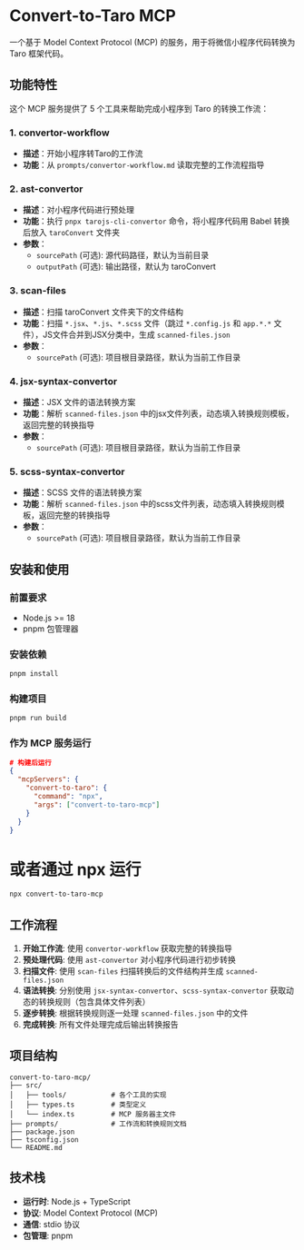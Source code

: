# Convert-to-Taro MCP

一个基于 Model Context Protocol (MCP) 的服务，用于将微信小程序代码转换为 Taro 框架代码。

## 功能特性

这个 MCP 服务提供了 5 个工具来帮助完成小程序到 Taro 的转换工作流：

### 1. convertor-workflow
- **描述**：开始小程序转Taro的工作流
- **功能**：从 `prompts/convertor-workflow.md` 读取完整的工作流程指导

### 2. ast-convertor
- **描述**：对小程序代码进行预处理
- **功能**：执行 `pnpx tarojs-cli-convertor` 命令，将小程序代码用 Babel 转换后放入 `taroConvert` 文件夹
- **参数**：
  - `sourcePath` (可选): 源代码路径，默认为当前目录
  - `outputPath` (可选): 输出路径，默认为 taroConvert

### 3. scan-files
- **描述**：扫描 taroConvert 文件夹下的文件结构
- **功能**：扫描 `*.jsx`、`*.js`、`*.scss` 文件（跳过 `*.config.js` 和 `app.*.*` 文件），JS文件合并到JSX分类中，生成 `scanned-files.json`
- **参数**：
  - `sourcePath` (可选): 项目根目录路径，默认为当前工作目录

### 4. jsx-syntax-convertor
- **描述**：JSX 文件的语法转换方案
- **功能**：解析 `scanned-files.json` 中的jsx文件列表，动态填入转换规则模板，返回完整的转换指导
- **参数**：
  - `sourcePath` (可选): 项目根目录路径，默认为当前工作目录

### 5. scss-syntax-convertor
- **描述**：SCSS 文件的语法转换方案
- **功能**：解析 `scanned-files.json` 中的scss文件列表，动态填入转换规则模板，返回完整的转换指导
- **参数**：
  - `sourcePath` (可选): 项目根目录路径，默认为当前工作目录

## 安装和使用

### 前置要求
- Node.js >= 18
- pnpm 包管理器

### 安装依赖
```bash
pnpm install
```

### 构建项目
```bash
pnpm run build
```

### 作为 MCP 服务运行
```json
# 构建后运行
{
  "mcpServers": {
    "convert-to-taro": {
      "command": "npx",
      "args": ["convert-to-taro-mcp"]
    }
  }
}
```

# 或者通过 npx 运行
```bash
npx convert-to-taro-mcp
```

## 工作流程

1. **开始工作流**: 使用 `convertor-workflow` 获取完整的转换指导
2. **预处理代码**: 使用 `ast-convertor` 对小程序代码进行初步转换
3. **扫描文件**: 使用 `scan-files` 扫描转换后的文件结构并生成 `scanned-files.json`
4. **语法转换**: 分别使用 `jsx-syntax-convertor`、`scss-syntax-convertor` 获取动态的转换规则（包含具体文件列表）
5. **逐步转换**: 根据转换规则逐一处理 `scanned-files.json` 中的文件
6. **完成转换**: 所有文件处理完成后输出转换报告

## 项目结构

```
convert-to-taro-mcp/
├── src/
│   ├── tools/           # 各个工具的实现
│   ├── types.ts         # 类型定义
│   └── index.ts         # MCP 服务器主文件
├── prompts/             # 工作流和转换规则文档
├── package.json
├── tsconfig.json
└── README.md
```

## 技术栈

- **运行时**: Node.js + TypeScript
- **协议**: Model Context Protocol (MCP)
- **通信**: stdio 协议
- **包管理**: pnpm

